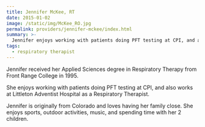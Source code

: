 ```yaml
---
title: Jennifer McKee, RT
date: 2015-01-02
image: /static/img/McKee_RO.jpg
permalink: providers/jennifer-mckee/index.html
summary: >-
  Jennifer enjoys working with patients doing PFT testing at CPI, and also works at Littleton Adventist Hospital as a Respiratory Therapist.
tags:
  - respiratory therapist
---
```

Jennifer received her Applied Sciences degree in Respiratory Therapy from Front Range College in 1995.

She enjoys working with patients doing PFT testing at CPI, and also works at Littleton Adventist Hospital as a Respiratory Therapist.

Jennifer is originally from Colorado and loves having her family close. She enjoys sports, outdoor activities, music, and spending time with her 2 children.